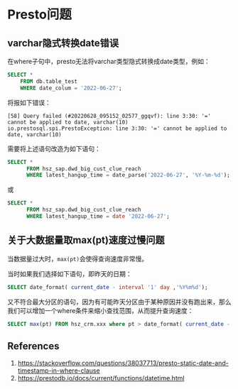 # Presto问题

## varchar隐式转换date错误

在where子句中，presto无法将varchar类型隐式转换成date类型，例如：

```sql
SELECT * 
    FROM db.table_test 
    WHERE date_colum = '2022-06-27';
```

将报如下错误：

```
[58] Query failed (#20220628_095152_02577_ggqvf): line 3:30: '=' cannot be applied to date, varchar(10) io.prestosql.spi.PrestoException: line 3:30: '=' cannot be applied to date, varchar(10)
```

需要将上述语句改造为如下语句：

```sql
SELECT *
      FROM hsz_sap.dwd_big_cust_clue_reach
      WHERE latest_hangup_time = date_parse('2022-06-27', '%Y-%m-%d');
```

或

```sql
SELECT *
      FROM hsz_sap.dwd_big_cust_clue_reach
      WHERE latest_hangup_time = date '2022-06-27';
```

## 关于大数据量取max(pt)速度过慢问题

当数据量过大时，`max(pt)`会使得查询速度非常慢。

当时如果我们选择如下语句，即昨天的日期：

```sql
SELECT date_format( current_date - interval '1' day ,'%Y%m%d');
```

又不符合最大分区的语句，因为有可能昨天分区由于某种原因并没有跑出来，那么我们可以增加一个where条件来缩小查找范围，从而提升查询速度：

```sql
SELECT max(pt) FROM hsz_crm.xxx where pt > date_format( current_date - interval '3' day ,'%Y%m%d');
```

## References

1. https://stackoverflow.com/questions/38037713/presto-static-date-and-timestamp-in-where-clause
1. https://prestodb.io/docs/current/functions/datetime.html